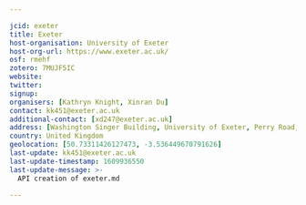 ```yaml
---

jcid: exeter
title: Exeter
host-organisation: University of Exeter
host-org-url: https://www.exeter.ac.uk/
osf: rmehf
zotero: 7MUJF5IC
website: 
twitter: 
signup: 
organisers: [Kathryn Knight, Xinran Du]
contact: kk451@exeter.ac.uk
additional-contact: [xd247@exeter.ac.uk]
address: [Washington Singer Building, University of Exeter, Perry Road, Exeter EX4 4QG]
country: United Kingdom
geolocation: [50.73311426127473, -3.536449670791626]
last-update: kk451@exeter.ac.uk
last-update-timestamp: 1609936550
last-update-message: >-
  API creation of exeter.md

---
```



